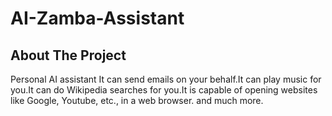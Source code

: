 # AI-Zamba-Assistant

<!-- ABOUT THE PROJECT -->
## About The Project
Personal AI assistant 
It can send emails on your behalf.It can play music for you.It can do Wikipedia searches for you.It is capable of opening websites like Google, Youtube, etc., in a web browser. and much more.
